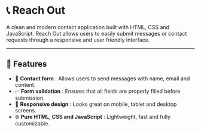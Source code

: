 # 📞 Reach Out

A clean and modern contact application built with HTML, CSS and JavaScript. Reach Out allows users to easily submit messages or contact requests through a responsive and user friendly interface.

---

## 🚀 Features  
- 📨 **Contact form** : Allows users to send messages with name, email and content.
- ✅ **Form validation** : Ensures that all fields are properly filled before submission.  
- 📱 **Responsive design** : Looks great on mobile, tablet and desktop screens.
- 🌐 **Pure HTML, CSS and JavaScript** : Lightweight, fast and fully customizable.
